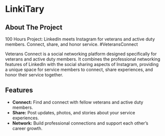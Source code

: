 # LinkiTary

## About The Project

100 Hours Project: LinkedIn meets Instagram for veterans and active duty members. Connect, share, and honor service. #VeteransConnect

Veterans Connect is a social networking platform designed specifically for veterans and active duty members. It combines the professional networking features of LinkedIn with the social sharing aspects of Instagram, providing a unique space for service members to connect, share experiences, and honor their service together.



## Features

- **Connect:** Find and connect with fellow veterans and active duty members.
- **Share:** Post updates, photos, and stories about your service experiences.
- **Network:** Build professional connections and support each other’s career growth.


